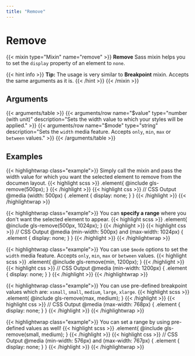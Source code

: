 ```yaml
---
title: "Remove"
---
```


# Remove

{{< mixin type="Mixin" name="remove" >}}
**Remove** Sass mixin helps you to set the `display` property of an element to `none`. 

{{< hint info >}}
**Tip:** The usage is very similar to **Breakpoint** mixin. Accepts the same arguments as it is.
{{< /hint >}}
{{< /mixin >}}

## Arguments

{{< arguments/table >}}
    {{< arguments/row name="$value" type="number (with unit)" description="Sets the width value to which your styles will be applied." >}}
    {{< arguments/row name="$mode" type="string" description="Sets the `width` media feature. Accepts `only`, `min`, `max` or `between` values." >}}
{{< /arguments/table >}}

## Examples

{{< highlightwrap class="example">}}
Simply call the mixin and pass the width value for which you want the selected element to remove from the documen layout.
{{< highlight scss >}}
.element{
    @include gls-remove(500px);
}
{{< /highlight >}}
{{< highlight css >}}
// CSS Output
@media (width: 500px) {
    .element {
        display: none;
    }
}
{{< /highlight >}}
{{< /highlightwrap >}}

{{< highlightwrap class="example">}}
You can **specify a range** where you don't want the selected element to appear.
{{< highlight scss >}}
.element{
    @include gls-remove(500px, 1024px);
}
{{< /highlight >}}
{{< highlight css >}}
// CSS Output
@media (min-width: 500px) and (max-width: 1024px) {
    .element {
        display: none;
    }
}
{{< /highlight >}}
{{< /highlightwrap >}}

{{< highlightwrap class="example">}}
You can use `$mode` options to set the `width` media feature. Accepts `only`, `min`, `max` or `between` values.
{{< highlight scss >}}
.element{
    @include gls-remove(min, 1200px);
}
{{< /highlight >}}
{{< highlight css >}}
// CSS Output
@media (min-width: 1200px) {
    .element {
        display: none;
    }
}
{{< /highlight >}}
{{< /highlightwrap >}}

{{< highlightwrap class="example">}}
You can use pre-defined breakpoint values which are: `xsmall`, `small`, `medium`, `large`, `xlarge`.
{{< highlight scss >}}
.element{
    @include gls-remove(max, medium);
}
{{< /highlight >}}
{{< highlight css >}}
// CSS Output
@media (max-width: 768px) {
    .element {
        display: none;
    }
}
{{< /highlight >}}
{{< /highlightwrap >}}

{{< highlightwrap class="example">}}
You can set a range by using pre-defined values as well!
{{< highlight scss >}}
.element{
    @include gls-remove(small, medium);
}
{{< /highlight >}}
{{< highlight css >}}
// CSS Output
@media (min-width: 576px) and (max-width: 767px) {
    .element {
        display: none;
    }
}
{{< /highlight >}}
{{< /highlightwrap >}}



